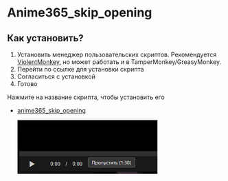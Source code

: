 # Anime365_skip_opening
## Как установить?
1. Установить менеджер пользовательских скриптов. Рекомендуется [ViolentMonkey](https://violentmonkey.github.io/), но может работать и в TamperMonkey/GreasyMonkey.
2. Перейти по ссылке для установки скрипта
3. Согласиться с установкой
4. Готово

Нажмите на название скрипта, чтобы установить его
* [anime365_skip_opening](https://github.com/Lo373883/anime365_skip_opening/blob/main/anime_skip_script.js)


   ![](./screenshots/104047.png)
